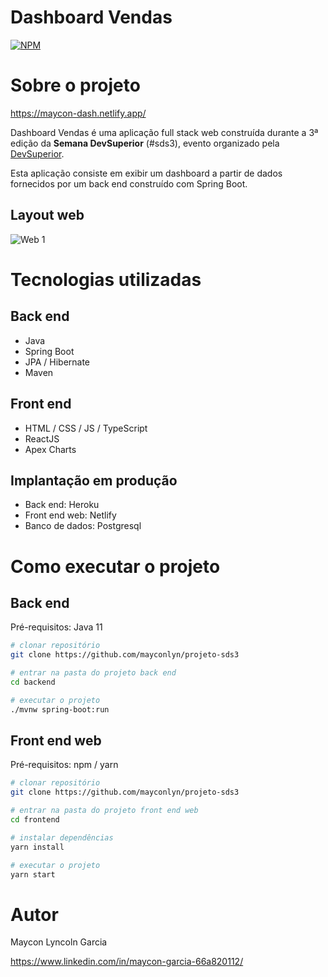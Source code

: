 # Dashboard Vendas 
[![NPM](https://img.shields.io/npm/l/react)](https://github.com/mayconlyn/projeto-sds3/blob/main/LICENSE) 

# Sobre o projeto

https://maycon-dash.netlify.app/

Dashboard Vendas é uma aplicação full stack web construída durante a 3ª edição da **Semana DevSuperior** (#sds3), evento organizado pela [DevSuperior](https://devsuperior.com "Site da DevSuperior").

Esta aplicação consiste em exibir um dashboard a partir de dados fornecidos por um back end construído com Spring Boot.

## Layout web
![Web 1](https://github.com/mayconlyn/assets/blob/master/DevSuperior/sds3/Evento.png)

# Tecnologias utilizadas
## Back end
- Java
- Spring Boot
- JPA / Hibernate
- Maven
## Front end
- HTML / CSS / JS / TypeScript
- ReactJS
- Apex Charts

## Implantação em produção
- Back end: Heroku
- Front end web: Netlify
- Banco de dados: Postgresql

# Como executar o projeto

## Back end
Pré-requisitos: Java 11

```bash
# clonar repositório
git clone https://github.com/mayconlyn/projeto-sds3

# entrar na pasta do projeto back end
cd backend

# executar o projeto
./mvnw spring-boot:run
```

## Front end web
Pré-requisitos: npm / yarn

```bash
# clonar repositório
git clone https://github.com/mayconlyn/projeto-sds3

# entrar na pasta do projeto front end web
cd frontend

# instalar dependências
yarn install

# executar o projeto
yarn start
```

# Autor

Maycon Lyncoln Garcia

https://www.linkedin.com/in/maycon-garcia-66a820112/

